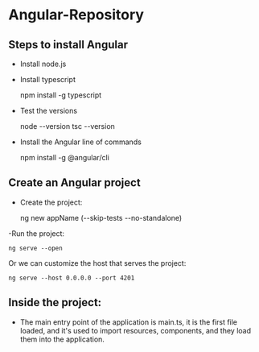 # Angular-Repository

## Steps to install Angular

- Install node.js
- Install typescript

  npm install -g typescript

- Test the versions

  node --version
  tsc --version

- Install the Angular line of commands

  npm install -g @angular/cli

## Create an Angular project

- Create the project:

  ng new appName (--skip-tests --no-standalone)

-Run the project:

    ng serve --open

Or we can customize the host that serves the project:

    ng serve --host 0.0.0.0 --port 4201

## Inside the project:

- The main entry point of the application is main.ts, it is the first file loaded, and it's used to import resources, components, and they load them into the application.
